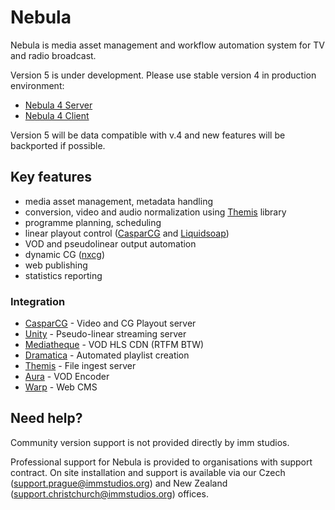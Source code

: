 Nebula
======

Nebula is media asset management and workflow automation system for TV and radio broadcast.

Version 5 is under development. Please use stable version 4 in production environment:

 - [Nebula 4 Server](https://github.com/opennx/nx.server)
 - [Nebula 4 Client](https://github.com/opennx/nx.client)

Version 5 will be data compatible with v.4 and new features will be backported if possible.

Key features
------------

 - media asset management, metadata handling
 - conversion, video and audio normalization using [Themis](https://github.com/martastain/themis) library
 - programme planning, scheduling
 - linear playout control ([CasparCG](http://www.casparcg.com) and [Liquidsoap](http://liquidsoap.fm))
 - VOD and pseudolinear output automation
 - dynamic CG ([nxcg](https://github.com/martastain/nxcg))
 - web publishing
 - statistics reporting

### Integration

 - [CasparCG](http://casparcg.com) - Video and CG Playout server
 - [Unity](https://github.com/immstudios/unity) - Pseudo-linear streaming server
 - [Mediatheque](https://github.com/immstudios/mediatheque) - VOD HLS CDN (RTFM BTW)
 - [Dramatica](https://github.com/martastain/dramatica) - Automated playlist creation
 - [Themis](https://github.com/martastain/themis) - File ingest server
 - [Aura](https://github.com/martastain/aura) - VOD Encoder
 - [Warp](http://weebo.cz) - Web CMS


Need help?
----------

Community version support is not provided directly by imm studios.

Professional support for Nebula is provided to organisations with support contract.
On site installation and support is available via our Czech (support.prague@immstudios.org) and New Zealand (support.christchurch@immstudios.org) offices.

